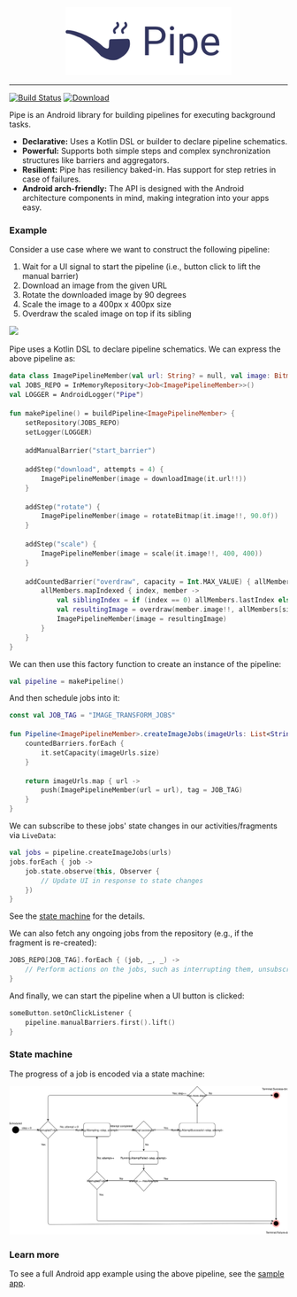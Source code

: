 <p align="center"><img src="docs/assets/logo.png" width="300px"/></p>

-----------------
[![Build Status](https://travis-ci.org/udeyrishi/pipe.svg?branch=master)](https://travis-ci.org/udeyrishi/pipe)
[![Download](https://api.bintray.com/packages/udeyrishi/pipe/pipe/images/download.svg)](https://bintray.com/udeyrishi/pipe/pipe/_latestVersion)


Pipe is an Android library for building pipelines for executing background tasks.

* **Declarative:** Uses a Kotlin DSL or builder to declare pipeline schematics.
* **Powerful:** Supports both simple steps and complex synchronization structures like barriers and aggregators.
* **Resilient:** Pipe has resiliency baked-in. Has support for step retries in case of failures.
* **Android arch-friendly:** The API is designed with the Android architecture components in mind, making integration into your apps easy.


### Example

Consider a use case where we want to construct the following pipeline:

1. Wait for a UI signal to start the pipeline (i.e., button click to lift the manual barrier)
1. Download an image from the given URL
1. Rotate the downloaded image by 90 degrees
1. Scale the image to a 400px x 400px size
1. Overdraw the scaled image on top if its sibling

<img src="docs/assets/sample_app_demo.gif" width=300/> 

Pipe uses a Kotlin DSL to declare pipeline schematics. We can express the above pipeline as:

```kt
data class ImagePipelineMember(val url: String? = null, val image: Bitmap? = null)
val JOBS_REPO = InMemoryRepository<Job<ImagePipelineMember>>()
val LOGGER = AndroidLogger("Pipe")

fun makePipeline() = buildPipeline<ImagePipelineMember> {
    setRepository(JOBS_REPO)
    setLogger(LOGGER)

    addManualBarrier("start_barrier")

    addStep("download", attempts = 4) {
        ImagePipelineMember(image = downloadImage(it.url!!))
    }

    addStep("rotate") {
        ImagePipelineMember(image = rotateBitmap(it.image!!, 90.0f))
    }

    addStep("scale") {
        ImagePipelineMember(image = scale(it.image!!, 400, 400))
    }

    addCountedBarrier("overdraw", capacity = Int.MAX_VALUE) { allMembers ->
        allMembers.mapIndexed { index, member ->
            val siblingIndex = if (index == 0) allMembers.lastIndex else index - 1
            val resultingImage = overdraw(member.image!!, allMembers[siblingIndex].image!!)
            ImagePipelineMember(image = resultingImage)
        }
    }
}
```

We can then use this factory function to create an instance of the pipeline:

```kt
val pipeline = makePipeline()
```

And then schedule jobs into it:

```kt
const val JOB_TAG = "IMAGE_TRANSFORM_JOBS"

fun Pipeline<ImagePipelineMember>.createImageJobs(imageUrls: List<String>): List<Job<ImagePipelineMember>> {
    countedBarriers.forEach {
        it.setCapacity(imageUrls.size)
    }

    return imageUrls.map { url ->
        push(ImagePipelineMember(url = url), tag = JOB_TAG)
    }
}
```

We can subscribe to these jobs' state changes in our activities/fragments via `LiveData`:

```kt
val jobs = pipeline.createImageJobs(urls)
jobs.forEach { job ->
    job.state.observe(this, Observer {
        // Update UI in response to state changes
    })
}
```

See the [state machine](#state-machine) for the details.

We can also fetch any ongoing jobs from the repository (e.g., if the fragment is re-created):


```kt
JOBS_REPO[JOB_TAG].forEach { (job, _, _) ->
    // Perform actions on the jobs, such as interrupting them, unsubscribing from them, etc.
}
```

And finally, we can start the pipeline when a UI button is clicked:

```kt
someButton.setOnClickListener {
    pipeline.manualBarriers.first().lift()
}
```

### State machine

The progress of a job is encoded via a state machine:

<img src="docs/assets/state_machine.svg"/>

### Learn more

To see a full Android app example using the above pipeline, see the [sample app](pipesample/).